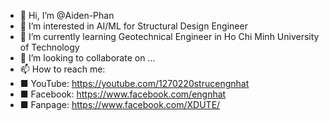 - 👋 Hi, I’m @Aiden-Phan
- 👀 I’m interested in AI/ML for Structural Design Engineer
- 🌱 I’m currently learning Geotechnical Engineer in Ho Chi Minh University of Technology
- 💞️ I’m looking to collaborate on ...
- 📫 How to reach me:
- ■ YouTube: https://youtube.com/1270220strucengnhat
- ■ Facebook: https://www.facebook.com/engnhat
- ■ Fanpage: https://www.facebook.com/XDUTE/

<!---
Aiden-Phan/Aiden-Phan is a ✨ special ✨ repository because its `README.md` (this file) appears on your GitHub profile.
You can click the Preview link to take a look at your changes.
--->
